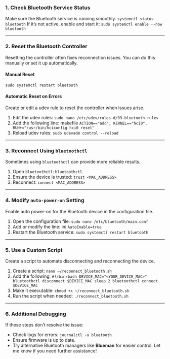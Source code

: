 ### **1\. Check Bluetooth Service Status**

Make sure the Bluetooth service is running smoothly.
`systemctl status bluetooth`
If it’s not active, enable and start it:
`sudo systemctl enable --now bluetooth`

---

### **2\. Reset the Bluetooth Controller**

Resetting the controller often fixes reconnection issues. You can do this manually or set it up automatically.

#### **Manual Reset**

`sudo systemctl restart bluetooth`

#### **Automatic Reset on Errors**

Create or edit a udev rule to reset the controller when issues arise.

1. Edit the udev rules:
   `sudo nano /etc/udev/rules.d/99-bluetooth.rules`
2. Add the following line:
   makefile
   `ACTION=="add", KERNEL=="hci0", RUN+="/usr/bin/hciconfig hci0 reset"`
3. Reload udev rules:
   `sudo udevadm control --reload`

---

### **3\. Reconnect Using `bluetoothctl`**

Sometimes using `bluetoothctl` can provide more reliable results.

1. Open `bluetoothctl`:
   `bluetoothctl`
2. Ensure the device is trusted:
   `trust <MAC_ADDRESS>`
3. Reconnect:
   `connect <MAC_ADDRESS>`

---

### **4\. Modify `auto-power-on` Setting**

Enable auto power-on for the Bluetooth device in the configuration file.

1. Open the configuration file:
   `sudo nano /etc/bluetooth/main.conf`
2. Add or modify the line:
   ini
   `AutoEnable=true`
3. Restart the Bluetooth service:
   `sudo systemctl restart bluetooth`

---

### **5\. Use a Custom Script**

Create a script to automate disconnecting and reconnecting the device.

1. Create a script:
   `nano ~/reconnect_bluetooth.sh`
2. Add the following:
   `#!/bin/bash DEVICE_MAC="<YOUR_DEVICE_MAC>" bluetoothctl disconnect $DEVICE_MAC sleep 2 bluetoothctl connect $DEVICE_MAC`
3. Make it executable:
   `chmod +x ~/reconnect_bluetooth.sh`
4. Run the script when needed:
   `./reconnect_bluetooth.sh`

---

### **6\. Additional Debugging**

If these steps don’t resolve the issue:

- Check logs for errors:
  `journalctl -u bluetooth`
- Ensure firmware is up to date.
- Try alternative Bluetooth managers like **Blueman** for easier control.
  Let me know if you need further assistance!
